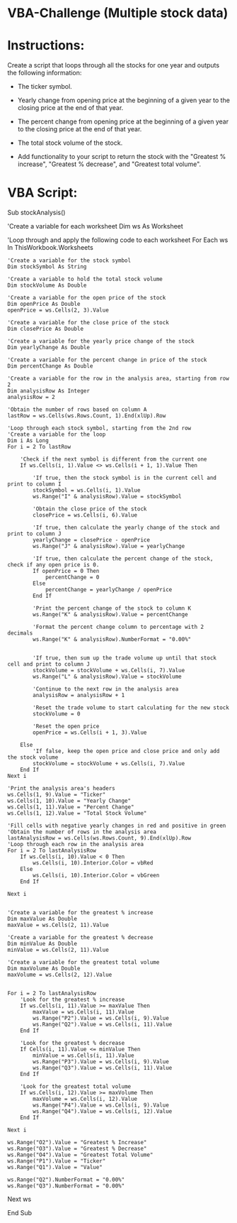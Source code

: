 # VBA-Challenge (Multiple stock data)
# Instructions:
Create a script that loops through all the stocks for one year and outputs the following information:

  * The ticker symbol.

  * Yearly change from opening price at the beginning of a given year to the closing price at the end of that year.

  * The percent change from opening price at the beginning of a given year to the closing price at the end of that year.

  * The total stock volume of the stock.
  
  * Add functionality to your script to return the stock with the "Greatest % increase", "Greatest % decrease", and "Greatest total volume".
  
# VBA Script:
Sub stockAnalysis()

'Create a variable for each worksheet
Dim ws As Worksheet

'Loop through and apply the following code to each worksheet
For Each ws In ThisWorkbook.Worksheets

    'Create a variable for the stock symbol
    Dim stockSymbol As String
    
    'Create a variable to hold the total stock volume
    Dim stockVolume As Double
    
    'Create a variable for the open price of the stock
    Dim openPrice As Double
    openPrice = ws.Cells(2, 3).Value
    
    'Create a variable for the close price of the stock
    Dim closePrice As Double
    
    'Create a variable for the yearly price change of the stock
    Dim yearlyChange As Double
    
    'Create a variable for the percent change in price of the stock
    Dim percentChange As Double
    
    'Create a variable for the row in the analysis area, starting from row 2
    Dim analysisRow As Integer
    analysisRow = 2
        
    'Obtain the number of rows based on column A
    lastRow = ws.Cells(ws.Rows.Count, 1).End(xlUp).Row
    
    'Loop through each stock symbol, starting from the 2nd row
    'Create a variable for the loop
    Dim i As Long
    For i = 2 To lastRow
        
        'Check if the next symbol is different from the current one
        If ws.Cells(i, 1).Value <> ws.Cells(i + 1, 1).Value Then
            
            'If true, then the stock symbol is in the current cell and print to column I
            stockSymbol = ws.Cells(i, 1).Value
            ws.Range("I" & analysisRow).Value = stockSymbol
            
            'Obtain the close price of the stock
            closePrice = ws.Cells(i, 6).Value
            
            'If true, then calculate the yearly change of the stock and print to column J
            yearlyChange = closePrice - openPrice
            ws.Range("J" & analysisRow).Value = yearlyChange
            
            'If true, then calculate the percent change of the stock, check if any open price is 0.
            If openPrice = 0 Then
                percentChange = 0
            Else
                percentChange = yearlyChange / openPrice
            End If
            
            'Print the percent change of the stock to column K
            ws.Range("K" & analysisRow).Value = percentChange
            
            'Format the percent change column to percentage with 2 decimals
            ws.Range("K" & analysisRow).NumberFormat = "0.00%"
           
                            
            'If true, then sum up the trade volume up until that stock cell and print to column J
            stockVolume = stockVolume + ws.Cells(i, 7).Value
            ws.Range("L" & analysisRow).Value = stockVolume
            
            'Continue to the next row in the analysis area
            analysisRow = analysisRow + 1
            
            'Reset the trade volume to start calculating for the new stock
            stockVolume = 0
            
            'Reset the open price
            openPrice = ws.Cells(i + 1, 3).Value
            
        Else
            'If false, keep the open price and close price and only add the stock volume
            stockVolume = stockVolume + ws.Cells(i, 7).Value
        End If
    Next i
    
    'Print the analysis area's headers
    ws.Cells(1, 9).Value = "Ticker"
    ws.Cells(1, 10).Value = "Yearly Change"
    ws.Cells(1, 11).Value = "Percent Change"
    ws.Cells(1, 12).Value = "Total Stock Volume"
    
    'Fill cells with negative yearly changes in red and positive in green
    'Obtain the number of rows in the analysis area
    lastAnalysisRow = ws.Cells(ws.Rows.Count, 9).End(xlUp).Row
    'Loop through each row in the analysis area
    For i = 2 To lastAnalysisRow
        If ws.Cells(i, 10).Value < 0 Then
            ws.Cells(i, 10).Interior.Color = vbRed
        Else
            ws.Cells(i, 10).Interior.Color = vbGreen
        End If
        
    Next i
    
     
    'Create a variable for the greatest % increase
    Dim maxValue As Double
    maxValue = ws.Cells(2, 11).Value
    
    'Create a variable for the greatest % decrease
    Dim minValue As Double
    minValue = ws.Cells(2, 11).Value
    
    'Create a variable for the greatest total volume
    Dim maxVolume As Double
    maxVolume = ws.Cells(2, 12).Value
    
      
    For i = 2 To lastAnalysisRow
        'Look for the greatest % increase
        If ws.Cells(i, 11).Value >= maxValue Then
            maxValue = ws.Cells(i, 11).Value
            ws.Range("P2").Value = ws.Cells(i, 9).Value
            ws.Range("Q2").Value = ws.Cells(i, 11).Value
        End If
        
        'Look for the greatest % decrease
        If Cells(i, 11).Value <= minValue Then
            minValue = ws.Cells(i, 11).Value
            ws.Range("P3").Value = ws.Cells(i, 9).Value
            ws.Range("Q3").Value = ws.Cells(i, 11).Value
        End If
        
        'Look for the greatest total volume
        If ws.Cells(i, 12).Value >= maxVolume Then
            maxVolume = ws.Cells(i, 12).Value
            ws.Range("P4").Value = ws.Cells(i, 9).Value
            ws.Range("Q4").Value = ws.Cells(i, 12).Value
        End If
       
    Next i
    
    ws.Range("O2").Value = "Greatest % Increase"
    ws.Range("O3").Value = "Greatest % Decrease"
    ws.Range("O4").Value = "Greatest Total Volume"
    ws.Range("P1").Value = "Ticker"
    ws.Range("Q1").Value = "Value"
    
    ws.Range("Q2").NumberFormat = "0.00%"
    ws.Range("Q3").NumberFormat = "0.00%"
    
Next ws

End Sub
